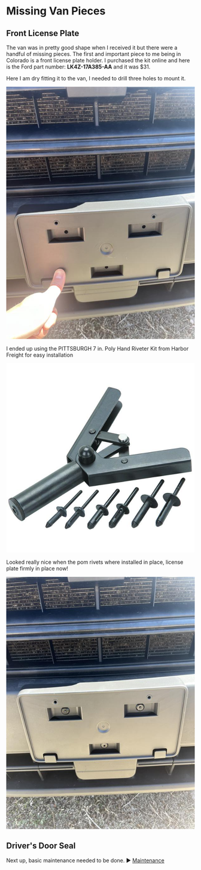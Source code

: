 # Missing Van Pieces

## Front License Plate

The van was in pretty good shape when I received it but there were a handful of missing pieces. The first and important piece to me being in Colorado is a front license plate holder. I purchased the kit online and here is the Ford part number: **LK4Z-17A385-AA** and it was $31.

Here I am dry fitting it to the van, I needed to drill three holes to mount it.

![license plate bracket](assets/missing-pieces-01.JPG)

I ended up using the PITTSBURGH 7 in. Poly Hand Riveter Kit from Harbor Freight for easy installation

![license plate bracket](assets/missing-pieces-03.JPG)

Looked really nice when the pom rivets where installed in place, license plate firmly in place now!

![license plate bracket](assets/missing-pieces-02.JPG)

## Driver's Door Seal



Next up, basic maintenance needed to be done. :arrow_forward: [Maintenance](maintenance.md)